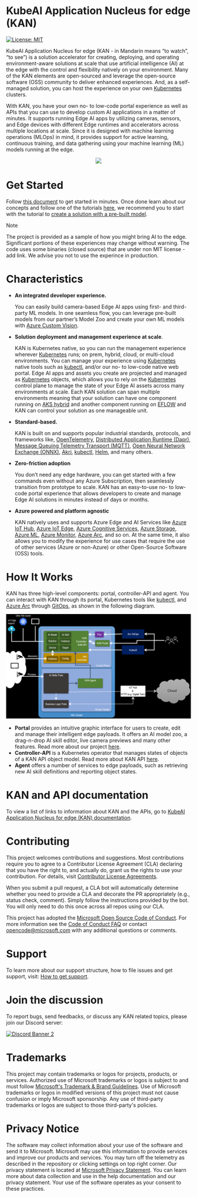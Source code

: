 # KubeAI Application Nucleus for edge (KAN)

[![License: MIT](https://img.shields.io/badge/License-MIT-yellow.svg)](https://opensource.org/licenses/MIT)

KubeAI Application Nucleus for edge (KAN - in Mandarin means “to watch”, “to see”) is a solution accelerator for creating, deploying, and operating environment-aware solutions at scale that use artificial intelligence (AI) at the edge with the control and flexibility natively on your environment. Many of the KAN elements are open-sourced and leverage the open-source software (OSS) community to deliver enhanced experiences. And, as a self-managed solution, you can host the experience on your own [Kubernetes](https://kubernetes.io/) clusters.

With KAN, you have your own no- to low-code portal experience as well as APIs that you can use to develop custom AI applications in a matter of minutes. It supports running Edge AI apps by utilizing cameras, sensors, and Edge devices with different Edge runtimes and accelerators across multiple locations at scale. Since it is designed with machine learning operations (MLOps) in mind, it provides support for active learning, continuous training, and data gathering using your machine learning (ML) models running at the edge.

<p align="center">
<img src="docs/images/KAN Portal.gif" width="650"/>
</p>

# Get Started
Follow [this document](docs/tutorial/setup-guide.md) to get started in minutes. Once done learn about our concepts and follow one of the tutorials [here](./docs/KAN-TOC.md), we recommend you to start with the tutorial to [create a solution with a pre-built model](./docs/tutorial/Tutorial-Create-an-Edge-AI-solution-with-KubeAI-Application-Nucleus-for-edge-Portal.md).

> [!NOTE]
> The project is provided as a sample of how you might bring AI to the edge. Significant portions of these experiences may change without warning. The code uses some binaries (closed source) that are under non MIT license - add link. We advise you not to use the experince in production.

# Characteristics

- **An integrated developer experience.** 
    
    You can easily build camera-based Edge AI apps using first- and third-party ML models. In one seamless flow, you can leverage pre-built models from our partner’s Model Zoo and create your own ML models with [Azure Custom Vision](https://azure.microsoft.com/en-us/services/cognitive-services/custom-vision-service/#overview).
- **Solution deployment and management experience at scale**. 
    
    KAN is Kubernetes native, so you can run the management experience wherever [Kubernetes](https://kubernetes.io/) runs; on prem, hybrid, cloud, or multi-cloud environments. You can manage your experience using [Kubernetes](https://kubernetes.io/) native tools such as [kubectl](https://kubernetes.io/docs/reference/kubectl/kubectl/), and/or our no- to low-code native web portal. Edge AI apps and assets you create are projected and managed as [Kubernetes](https://kubernetes.io/) objects, which allows you to rely on the [Kubernetes](https://kubernetes.io/) control plane to manage the state of your Edge AI assets across many environments at scale. Each KAN solution can span multiple environments meaning that your solution can have one component running on [AKS hybrid](https://docs.microsoft.com/en-us/azure-stack/aks-hci/) and another component running on [EFLOW](https://docs.microsoft.com/en-us/windows/iot/iot-enterprise/azure-iot-edge-for-linux-on-windows) and KAN can control your solution as one manageable unit.

- **Standard-based.**

    KAN is built on and supports popular industrial standards, protocols, and frameworks like, [OpenTelemetry](https://opentelemetry.io/), [Distributed Application Runtime (Dapr)](https://dapr.io/), [Message Queuing Telemetry Transport (MQTT)](https://mqtt.org/), [Open Neural Network Exchange (ONNX)](https://onnx.ai/), [Akri](https://github.com/project-akri/akri), [kubectl](https://kubernetes.io/docs/reference/kubectl/kubectl/), [Helm](https://helm.sh/), and many others. 

- **Zero-friction adoption**

    You don’t need any edge hardware, you can get started with a few commands even without any Azure Subscription, then seamlessly transition from prototype to scale. KAN has an easy-to-use no- to low-code portal experience that allows developers to create and manage Edge AI solutions in minutes instead of days or months. 

- **Azure powered and platform agnostic**

    KAN natively uses and supports Azure Edge and AI Services like [Azure IoT Hub](https://docs.microsoft.com/azure/iot-hub/), [Azure IoT Edge](https://azure.microsoft.com/services/iot-edge/), [Azure Cognitive Services](https://azure.microsoft.com/services/cognitive-services/), [Azure Storage](https://azure.microsoft.com/products/category/storage/), [Azure ML](https://azure.microsoft.com/services/machine-learning/), [Azure Monitor](https://docs.microsoft.com/azure/azure-monitor/), [Azure Arc](https://learn.microsoft.com/azure/azure-arc/overview), and so on. At the same time, it also allows you to modify the experience for use cases that require the use of other services (Azure or non-Azure) or other Open-Source Software (OSS) tools. 

# How It Works

KAN has three high-level components: portal, controller-API and agent. You can interact with KAN through its portal, Kubernetes tools like [kubectl](https://kubernetes.io/docs/reference/kubectl/kubectl/), and [Azure Arc](https://docs.microsoft.com/en-us/azure/azure-arc/overview) through [GitOps](https://docs.microsoft.com/en-us/azure/azure-arc/kubernetes/conceptual-gitops-flux2), as shown in the following diagram.

![Diagram of KAN architecture](./docs/images/KAN-architecture.png)

* **Portal** provides an intuitive graphic interface for users to create, edit and manage their intelligent edge payloads. It offers an AI model zoo, a drag-n-drop AI skill editor, live camera previews and many other features. Read more about our project [here](./docs/KAN-TOC.md).
* **Controller-API** is a Kubernetes operator that manages states of objects of a KAN API object model. Read more about KAN API [here](./docs/api/README.md).
* **Agent** offers a number of services to edge payloads, such as retrieving new AI skill definitions and reporting object states.

# KAN and API documentation

To view a list of links to information about KAN and the APIs, go to [KubeAI Application Nucleus for edge (KAN) documentation](./docs/KAN-TOC.md).

# Contributing

This project welcomes contributions and suggestions.  Most contributions require you to agree to a
Contributor License Agreement (CLA) declaring that you have the right to, and actually do, grant us
the rights to use your contribution. For details, visit [Contributor License Agreements](https://cla.opensource.microsoft.com).

When you submit a pull request, a CLA bot will automatically determine whether you need to provide
a CLA and decorate the PR appropriately (e.g., status check, comment). Simply follow the instructions
provided by the bot. You will only need to do this once across all repos using our CLA.

This project has adopted the [Microsoft Open Source Code of Conduct](https://opensource.microsoft.com/codeofconduct/).
For more information see the [Code of Conduct FAQ](https://opensource.microsoft.com/codeofconduct/faq/) or
contact [opencode@microsoft.com](mailto:opencode@microsoft.com) with any additional questions or comments.

# Support

To learn more about our support structure, how to file issues and get support, visit: [How to get support](SUPPORT.md).

# Join the discussion

To report bugs, send feedbacks, or discuss any KAN related topics, please join our Discord server: 

[![Discord Banner 2](https://discordapp.com/api/guilds/1012135822188875876/widget.png?style=banner2)](https://discord.gg/RfcNBrN3vb)

# Trademarks

This project may contain trademarks or logos for projects, products, or services. Authorized use of Microsoft 
trademarks or logos is subject to and must follow 
[Microsoft's Trademark & Brand Guidelines](https://www.microsoft.com/en-us/legal/intellectualproperty/trademarks/usage/general).
Use of Microsoft trademarks or logos in modified versions of this project must not cause confusion or imply Microsoft sponsorship.
Any use of third-party trademarks or logos are subject to those third-party's policies.

# Privacy Notice

The software may collect information about your use of the software and send it to Microsoft.
Microsoft may use this information to provide services and improve our products and services.
You may turn off the telemetry as described in the repository or clicking settings on top right
corner. Our privacy statement is located at [Microsoft Privacy Statement](https://go.microsoft.com/fwlink/?LinkID=824704). You can learn more about data collection and use in the help documentation and our privacy
statement. Your use of the software operates as your consent to these practices.


